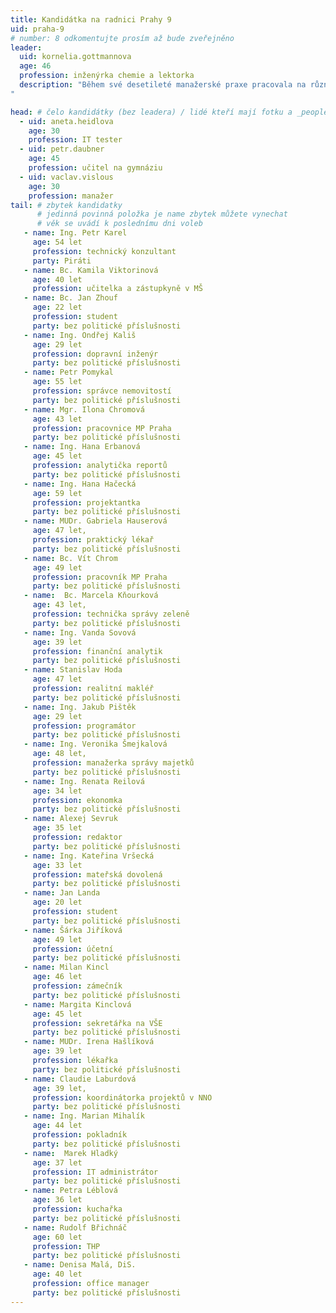 ```yaml
---
title: Kandidátka na radnici Prahy 9
uid: praha-9
# number: 8 odkomentujte prosím až bude zveřejněno
leader: 
  uid: kornelia.gottmannova
  age: 46
  profession: inženýrka chemie a lektorka
  description: "Během své desetileté manažerské praxe pracovala na různých úrovních řízení: od vedoucího malého týmu po úroveň B-1. Má zkušenosti z managementu provozních i obchodních týmů v různých oborech průmyslu a obchodu (olejářský průmysl, logistika, odpadové hospodářství). Od roku 2006 pracuje v oblasti rozvoje lidí jako lektor, kouč a konzultant. Žije se svým partnerem a dvěma dcerami ve Vysočanech, Praha 9.
"

head: # čelo kandidátky (bez leadera) / lidé kteří mají fotku a _people/jmeno.md
  - uid: aneta.heidlova
    age: 30
    profession: IT tester
  - uid: petr.daubner
    age: 45
    profession: učitel na gymnáziu
  - uid: vaclav.vislous
    age: 30
    profession: manažer
tail: # zbytek kandidatky
      # jedinná povinná položka je name zbytek můžete vynechat
      # věk se uvádí k poslednímu dni voleb
   - name: Ing. Petr Karel
     age: 54 let
     profession: technický konzultant
     party: Piráti
   - name: Bc. Kamila Viktorinová
     age: 40 let
     profession: učitelka a zástupkyně v MŠ
   - name: Bc. Jan Zhouf
     age: 22 let
     profession: student
     party: bez politické příslušnosti
   - name: Ing. Ondřej Kališ
     age: 29 let
     profession: dopravní inženýr
     party: bez politické příslušnosti
   - name: Petr Pomykal
     age: 55 let
     profession: správce nemovitostí
     party: bez politické příslušnosti
   - name: Mgr. Ilona Chromová
     age: 43 let
     profession: pracovnice MP Praha
     party: bez politické příslušnosti
   - name: Ing. Hana Erbanová
     age: 45 let
     profession: analytička reportů
     party: bez politické příslušnosti
   - name: Ing. Hana Hačecká
     age: 59 let
     profession: projektantka
     party: bez politické příslušnosti
   - name: MUDr. Gabriela Hauserová
     age: 47 let,
     profession: praktický lékař
     party: bez politické příslušnosti
   - name: Bc. Vít Chrom
     age: 49 let
     profession: pracovník MP Praha
     party: bez politické příslušnosti
   - name:  Bc. Marcela Kňourková
     age: 43 let,
     profession: technička správy zeleně
     party: bez politické příslušnosti
   - name: Ing. Vanda Sovová
     age: 39 let
     profession: finanční analytik
     party: bez politické příslušnosti
   - name: Stanislav Hoda
     age: 47 let
     profession: realitní makléř
     party: bez politické příslušnosti
   - name: Ing. Jakub Pištěk
     age: 29 let
     profession: programátor
     party: bez politické příslušnosti
   - name: Ing. Veronika Šmejkalová
     age: 48 let,
     profession: manažerka správy majetků
     party: bez politické příslušnosti
   - name: Ing. Renata Reilová
     age: 34 let
     profession: ekonomka
     party: bez politické příslušnosti
   - name: Alexej Sevruk
     age: 35 let
     profession: redaktor
     party: bez politické příslušnosti
   - name: Ing. Kateřina Vršecká
     age: 33 let
     profession: mateřská dovolená
     party: bez politické příslušnosti
   - name: Jan Landa
     age: 20 let
     profession: student
     party: bez politické příslušnosti
   - name: Šárka Jiříková
     age: 49 let
     profession: účetní
     party: bez politické příslušnosti
   - name: Milan Kincl
     age: 46 let
     profession: zámečník
     party: bez politické příslušnosti
   - name: Margita Kinclová
     age: 45 let
     profession: sekretářka na VŠE
     party: bez politické příslušnosti
   - name: MUDr. Irena Hašlíková
     age: 39 let
     profession: lékařka
     party: bez politické příslušnosti
   - name: Claudie Laburdová
     age: 39 let,
     profession: koordinátorka projektů v NNO
     party: bez politické příslušnosti
   - name: Ing. Marian Mihalík
     age: 44 let
     profession: pokladník
     party: bez politické příslušnosti
   - name:  Marek Hladký
     age: 37 let
     profession: IT administrátor
     party: bez politické příslušnosti
   - name: Petra Léblová
     age: 36 let
     profession: kuchařka
     party: bez politické příslušnosti
   - name: Rudolf Břichnáč
     age: 60 let
     profession: THP
     party: bez politické příslušnosti
   - name: Denisa Malá, DiS.
     age: 40 let
     profession: office manager
     party: bez politické příslušnosti
---
```

